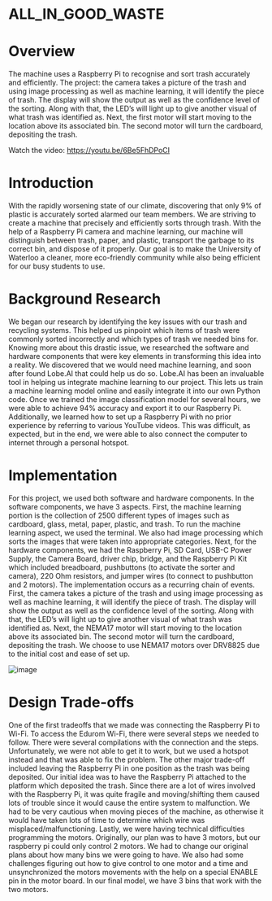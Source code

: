 # ALL_IN_GOOD_WASTE

# Overview
The machine uses a Raspberry Pi to recognise and sort trash accurately and efficiently. The project: the camera takes a picture of the trash and using image processing as well as machine learning, it will identify the piece of trash. The display will show the output as well as the confidence level of the sorting. Along with that, the LED’s will light up to give another visual of what trash was identified as. Next, the first motor will start moving to the location above its associated bin. The second motor will turn the cardboard, depositing the trash.

Watch the video:
https://youtu.be/6Be5FhDPoCI

# Introduction

With the rapidly worsening state of our climate, discovering that only 9% of plastic is accurately sorted alarmed our team members. We are striving to create a machine that precisely and efficiently sorts through trash. With the help of a Raspberry Pi camera and machine learning, our machine will distinguish between trash, paper, and plastic, transport the garbage to its correct bin, and dispose of it properly. Our goal is to make the University of Waterloo a cleaner, more eco-friendly community while also being efficient for our busy students to use.

# Background Research
We began our research by identifying the key issues with our trash and recycling systems. This helped us pinpoint which items of trash were commonly sorted incorrectly and which types of trash we needed bins for. Knowing more about this drastic issue, we researched the software and hardware components that were key elements in transforming this idea into a reality. We discovered that we would need machine learning, and soon after found Lobe.AI that could help us do so. Lobe.AI has been an invaluable tool in helping us integrate machine learning to our project. This lets us train a machine learning model online and easily integrate it into our own Python code. Once we trained the image classification model for several hours, we were able to achieve 94% accuracy and export it to our Raspberry Pi. Additionally, we learned how to set up a Raspberry Pi with no prior experience by referring to various YouTube videos. This was difficult, as expected, but in the end, we were able to also connect the computer to internet through a personal hotspot.

# Implementation
For this project, we used both software and hardware components. In the software components, we have 3 aspects. First, the machine learning portion is the collection of 2500 different types of images such as cardboard, glass, metal, paper, plastic, and trash. To run the machine learning aspect, we used the terminal. We also had image processing which sorts the images that were taken into appropriate categories. Next, for the hardware components, we had the Raspberry Pi, SD Card, USB-C Power Supply, the Camera Board, driver chip, bridge, and the Raspberry Pi Kit which included breadboard, pushbuttons (to activate the sorter and camera), 220 Ohm resistors, and jumper wires (to connect to pushbutton and 2 motors). The implementation occurs as a recurring chain of events. First, the camera takes a picture of the trash and using image processing as well as machine learning, it will identify the piece of trash. The display will show the output as well as the confidence level of the sorting. Along with that, the LED’s will light up to give another visual of what trash was identified as. Next, the NEMA17 motor will start moving to the location above its associated bin. The second motor will turn the cardboard, depositing the trash. We choose to use NEMA17 motors over DRV8825 due to the initial cost and ease of set up. 

![image](https://user-images.githubusercontent.com/66145729/151683080-875c4dc0-743e-4cad-b482-21916b245daa.png)


# Design Trade-offs
One of the first tradeoffs that we made was connecting the Raspberry Pi to Wi-Fi. To access the Edurom Wi-Fi, there were several steps we needed to follow. There were several compilations with the connection and the steps. Unfortunately, we were not able to get it to work, but we used a hotspot instead and that was able to fix the problem. The other major trade-off included leaving the Raspberry Pi in one position as the trash was being deposited. Our initial idea was to have the Raspberry Pi attached to the platform which deposited the trash. Since there are a lot of wires involved with the Raspberry Pi, it was quite fragile and moving/shifting them caused lots of trouble since it would cause the entire system to malfunction. We had to be very cautious when moving pieces of the machine, as otherwise it would have taken lots of time to determine which wire was misplaced/malfunctioning. Lastly, we were having technical difficulties programming the motors. Originally, our plan was to have 3 motors, but our raspberry pi could only control 2 motors. We had to change our original plans about how many bins we were going to have. We also had some challenges figuring out how to give control to one motor and a time and unsynchronized the motors movements with the help on a special ENABLE pin in the motor board. In our final model, we have 3 bins that work with the two motors.

